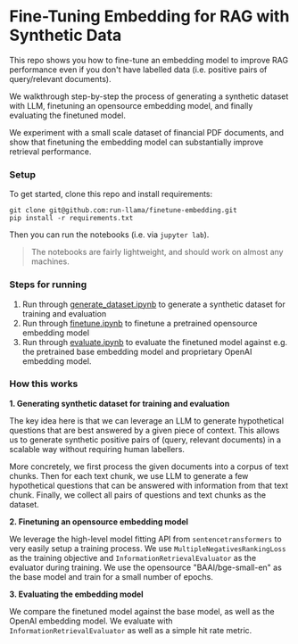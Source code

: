 # Fine-Tuning Embedding for RAG with Synthetic Data
This repo shows you how to fine-tune an embedding model to improve RAG performance even if you don't have labelled data (i.e. positive pairs of query/relevant documents). 

We walkthrough step-by-step the process of generating a synthetic dataset with LLM, finetuning an opensource embedding model, and finally evaluating the finetuned model.

We experiment with a small scale dataset of financial PDF documents, and show that finetuning the embedding model can substantially improve retrieval performance.

### Setup
To get started, clone this repo and install requirements:
```
git clone git@github.com:run-llama/finetune-embedding.git
pip install -r requirements.txt
```

Then you can run the notebooks (i.e. via `jupyter lab`).
> The notebooks are fairly lightweight, and should work on almost any machines.

### Steps for running
1. Run through [generate_dataset.ipynb](./generate_dataset.ipynb) to generate a synthetic dataset for training and evaluation
2. Run through [finetune.ipynb](./finetune.ipynb) to finetune a pretrained opensource embedding model
3. Run through [evaluate.ipynb](./evaluate.ipynb) to evaluate the finetuned model against e.g. the pretrained base embedding model and proprietary OpenAI embedding model.

### How this works
**1. Generating synthetic dataset for training and evaluation**

The key idea here is that we can leverage an LLM to generate hypothetical questions that are best answered by a given piece of context. This allows us to generate synthetic positive pairs of (query, relevant documents) in a scalable way without requiring human labellers. 

More concretely, we first process the given documents into a corpus of text chunks. Then for each text chunk, we use LLM to generate a few hypothetical questions that can be answered with information from that text chunk. Finally, we collect all pairs of questions and text chunks as the dataset. 

**2. Finetuning an opensource embedding model**

We leverage the high-level model fitting API from `sentencetransformers` to very easily setup a training process. We use `MultipleNegativesRankingLoss` as the training objective and `InformationRetrievalEvaluator` as the evaluator during training. We use the opensource "BAAI/bge-small-en" as the base model and train for a small number of epochs.

**3. Evaluating the embedding model**

We compare the finetuned model against the base model, as well as the OpenAI embedding model. We evaluate with `InformationRetrievalEvaluator` as well as a simple hit rate metric.
